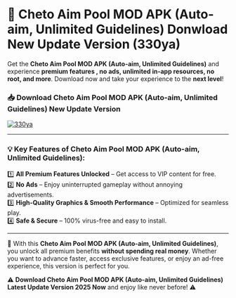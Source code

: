 # 📲 Cheto Aim Pool MOD APK (Auto-aim, Unlimited Guidelines) Donwload New Update Version (330ya)

Get the **Cheto Aim Pool MOD APK (Auto-aim, Unlimited Guidelines)** and experience **premium features , no ads, unlimited in-app resources, no root, and more**. Download now and take your experience to the **next level**!

### 📥 **Download Cheto Aim Pool MOD APK (Auto-aim, Unlimited Guidelines) New Update Version**  

[![330ya](https://github.com/user-attachments/assets/2f113f66-c48c-4353-87e5-0034a98851a8)](https://hapymods.com?title=Cheto+Aim+Pool+MOD+APK+(Auto-aim,+Unlimited+Guidelines)&ref=B2)

---

### 💡 **Key Features of Cheto Aim Pool MOD APK (Auto-aim, Unlimited Guidelines):**

1️⃣  **All Premium Features Unlocked** – Get access to VIP content for free.  
2️⃣  **No Ads** – Enjoy uninterrupted gameplay without annoying advertisements.  
3️⃣  **High-Quality Graphics & Smooth Performance** – Optimized for seamless play.  
4️⃣  **Safe & Secure** – 100% virus-free and easy to install.  

---

📌 With this **Cheto Aim Pool MOD APK (Auto-aim, Unlimited Guidelines)**, you unlock all premium benefits **without spending real money**. Whether you want to advance faster, access exclusive features, or enjoy an ad-free experience, this version is perfect for you.  

⚠️ **Download Cheto Aim Pool MOD APK (Auto-aim, Unlimited Guidelines) Latest Update Version 2025 Now** and enjoy like never before! ⚠️